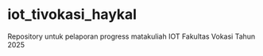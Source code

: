 # iot_tivokasi_haykal
Repository untuk pelaporan progress matakuliah IOT Fakultas Vokasi Tahun 2025
